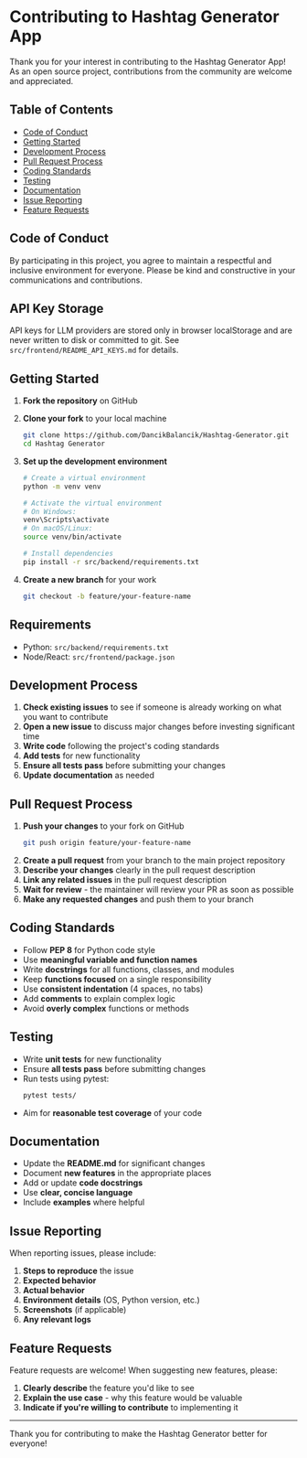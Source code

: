 # Contributing to Hashtag Generator App

Thank you for your interest in contributing to the Hashtag Generator App! As an open source project, contributions from the community are welcome and appreciated.

## Table of Contents

- [Code of Conduct](#code-of-conduct)
- [Getting Started](#getting-started)
- [Development Process](#development-process)
- [Pull Request Process](#pull-request-process)
- [Coding Standards](#coding-standards)
- [Testing](#testing)
- [Documentation](#documentation)
- [Issue Reporting](#issue-reporting)
- [Feature Requests](#feature-requests)

## Code of Conduct

By participating in this project, you agree to maintain a respectful and inclusive environment for everyone. Please be kind and constructive in your communications and contributions.

## API Key Storage

API keys for LLM providers are stored only in browser localStorage and are never written to disk or committed to git. See `src/frontend/README_API_KEYS.md` for details.

## Getting Started

1. **Fork the repository** on GitHub
2. **Clone your fork** to your local machine

   ```bash
   git clone https://github.com/DancikBalancik/Hashtag-Generator.git
   cd Hashtag Generator
   ```

3. **Set up the development environment**

   ```bash
   # Create a virtual environment
   python -m venv venv

   # Activate the virtual environment
   # On Windows:
   venv\Scripts\activate
   # On macOS/Linux:
   source venv/bin/activate

   # Install dependencies
   pip install -r src/backend/requirements.txt
   ```

4. **Create a new branch** for your work

   ```bash
   git checkout -b feature/your-feature-name
   ```

## Requirements

- Python: `src/backend/requirements.txt`
- Node/React: `src/frontend/package.json`

## Development Process

1. **Check existing issues** to see if someone is already working on what you want to contribute
2. **Open a new issue** to discuss major changes before investing significant time
3. **Write code** following the project's coding standards
4. **Add tests** for new functionality
5. **Ensure all tests pass** before submitting your changes
6. **Update documentation** as needed

## Pull Request Process

1. **Push your changes** to your fork on GitHub
   ```bash
   git push origin feature/your-feature-name
   ```
2. **Create a pull request** from your branch to the main project repository
3. **Describe your changes** clearly in the pull request description
4. **Link any related issues** in the pull request description
5. **Wait for review** - the maintainer will review your PR as soon as possible
6. **Make any requested changes** and push them to your branch

## Coding Standards

- Follow **PEP 8** for Python code style
- Use **meaningful variable and function names**
- Write **docstrings** for all functions, classes, and modules
- Keep **functions focused** on a single responsibility
- Use **consistent indentation** (4 spaces, no tabs)
- Add **comments** to explain complex logic
- Avoid **overly complex** functions or methods

## Testing

- Write **unit tests** for new functionality
- Ensure **all tests pass** before submitting changes
- Run tests using pytest:
  ```bash
  pytest tests/
  ```
- Aim for **reasonable test coverage** of your code

## Documentation

- Update the **README.md** for significant changes
- Document **new features** in the appropriate places
- Add or update **code docstrings**
- Use **clear, concise language**
- Include **examples** where helpful

## Issue Reporting

When reporting issues, please include:

1. **Steps to reproduce** the issue
2. **Expected behavior**
3. **Actual behavior**
4. **Environment details** (OS, Python version, etc.)
5. **Screenshots** (if applicable)
6. **Any relevant logs**

## Feature Requests

Feature requests are welcome! When suggesting new features, please:

1. **Clearly describe** the feature you'd like to see
2. **Explain the use case** - why this feature would be valuable
3. **Indicate if you're willing to contribute** to implementing it

---

Thank you for contributing to make the Hashtag Generator better for everyone!
